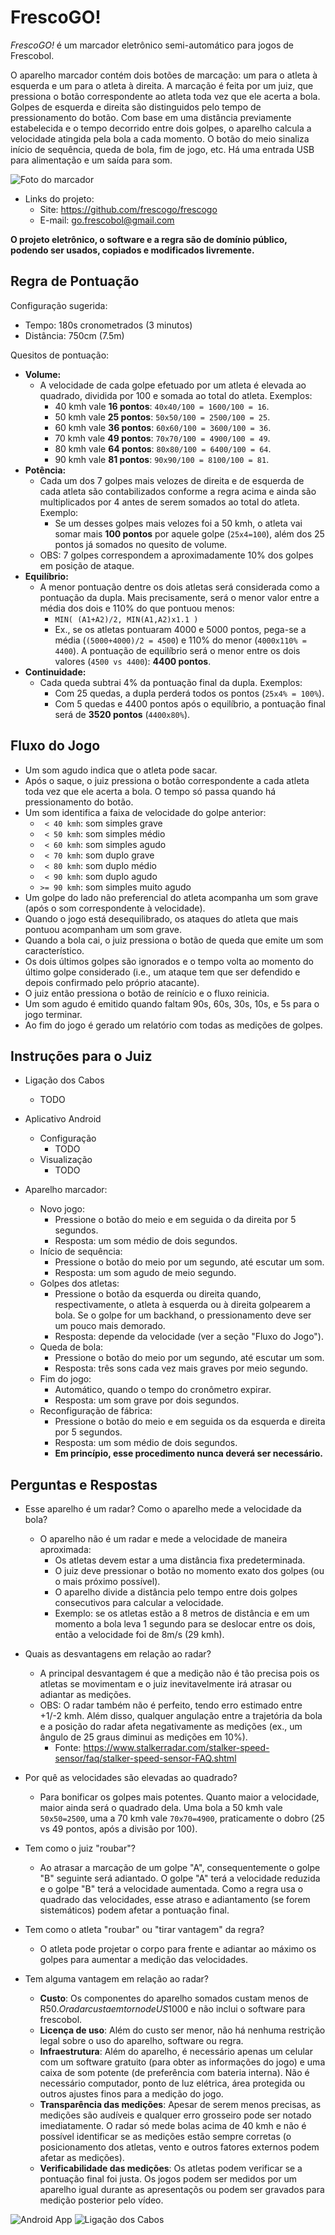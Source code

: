 <meta http-equiv="Content-Type" content="text/html; charset=UTF-8"/>

# FrescoGO!

*FrescoGO!* é um marcador eletrônico semi-automático para jogos de Frescobol.

O aparelho marcador contém dois botões de marcação: um para o atleta à esquerda
e um para o atleta à direita.
A marcação é feita por um juiz, que pressiona o botão correspondente ao atleta
toda vez que ele acerta a bola.
Golpes de esquerda e direita são distinguidos pelo tempo de pressionamento do
botão.
Com base em uma distância previamente estabelecida e o tempo decorrido entre
dois golpes, o aparelho calcula a velocidade atingida pela bola a cada momento.
O botão do meio sinaliza início de sequência, queda de bola, fim de jogo, etc.
Há uma entrada USB para alimentação e um saída para som.

![Foto do marcador](device.jpg "Foto do Aparelho")

- Links do projeto:
    - Site: <https://github.com/frescogo/frescogo>
    - E-mail: <go.frescobol@gmail.com>

**O projeto eletrônico, o software e a regra são de domínio público, podendo
ser usados, copiados e modificados livremente.**

## Regra de Pontuação

Configuração sugerida:

- Tempo: 180s cronometrados (3 minutos)
- Distância: 750cm (7.5m)

Quesitos de pontuação:

- **Volume:**
    - A velocidade de cada golpe efetuado por um atleta é elevada ao quadrado,
      dividida por 100 e somada ao total do atleta.
      Exemplos:
        - 40 kmh vale **16 pontos**: `40x40/100 = 1600/100 = 16`.
        - 50 kmh vale **25 pontos**: `50x50/100 = 2500/100 = 25`.
        - 60 kmh vale **36 pontos**: `60x60/100 = 3600/100 = 36`.
        - 70 kmh vale **49 pontos**: `70x70/100 = 4900/100 = 49`.
        - 80 kmh vale **64 pontos**: `80x80/100 = 6400/100 = 64`.
        - 90 kmh vale **81 pontos**: `90x90/100 = 8100/100 = 81`.
- **Potência:**
    - Cada um dos 7 golpes mais velozes de direita e de esquerda de cada
      atleta são contabilizados conforme a regra acima e ainda são
      multiplicados por 4 antes de serem somados ao total do atleta.
      Exemplo:
        - Se um desses golpes mais velozes foi a 50 kmh, o atleta vai somar
          mais **100 pontos** por aquele golpe (`25x4=100`), além dos 25 pontos
          já somados no quesito de volume.
    - OBS: 7 golpes correspondem a aproximadamente 10% dos golpes em posição de
      ataque.
- **Equilíbrio:**
    - A menor pontuação dentre os dois atletas será considerada como a
      pontuação da dupla. Mais precisamente, será o menor valor entre a média
      dos dois e 110% do que pontuou menos:
        - `MIN( (A1+A2)/2, MIN(A1,A2)x1.1 )`
        - Ex., se os atletas pontuaram 4000 e 5000 pontos, pega-se a média
          (`(5000+4000)/2 = 4500`) e 110% do menor (`4000x110% = 4400`).
          A pontuação de equilíbrio será o menor entre os dois valores
          (`4500 vs 4400`): **4400 pontos**.
- **Continuidade:**
    - Cada queda subtrai 4% da pontuação final da dupla.
      Exemplos:
        - Com 25 quedas, a dupla perderá todos os pontos (`25x4% = 100%`).
        - Com 5 quedas e 4400 pontos após o equilíbrio, a pontuação final
          será de **3520 pontos** (`4400x80%`).

## Fluxo do Jogo

- Um som agudo indica que o atleta pode sacar.
- Após o saque, o juiz pressiona o botão correspondente a cada atleta toda vez
  que ele acerta a bola. O tempo só passa quando há pressionamento do botão.
- Um som identifica a faixa de velocidade do golpe anterior:
    - ` < 40 kmh`: som simples grave
    - ` < 50 kmh`: som simples médio
    - ` < 60 kmh`: som simples agudo
    - ` < 70 kmh`: som duplo   grave
    - ` < 80 kmh`: som duplo   médio
    - ` < 90 kmh`: som duplo   agudo
    - `>= 90 kmh`: som simples muito agudo
- Um golpe do lado não preferencial do atleta acompanha um som grave (após o
  som correspondente à velocidade).
- Quando o jogo está desequilibrado, os ataques do atleta que mais pontuou
  acompanham um som grave.
- Quando a bola cai, o juiz pressiona o botão de queda que emite um som
  característico.
- Os dois últimos golpes são ignorados e o tempo volta ao momento do último
  golpe considerado (i.e., um ataque tem que ser defendido e depois confirmado
  pelo próprio atacante).
- O juiz então pressiona o botão de reinício e o fluxo reinicia.
- Um som agudo é emitido quando faltam 90s, 60s, 30s, 10s, e 5s para o jogo
  terminar.
- Ao fim do jogo é gerado um relatório com todas as medições de golpes.

## Instruções para o Juiz

- Ligação dos Cabos
    - TODO

- Aplicativo Android
    - Configuração
        - TODO
    - Visualização
        - TODO

- Aparelho marcador:
    - Novo jogo:
        - Pressione o botão do meio e em seguida o da direita por 5 segundos.
        - Resposta: um som médio de dois segundos.
    - Início de sequência:
        - Pressione o botão do meio por um segundo, até escutar um som.
        - Resposta: um som agudo de meio segundo.
    - Golpes dos atletas:
        - Pressione o botão da esquerda ou direita quando, respectivamente, o
          atleta à esquerda ou à direita golpearem a bola. Se o golpe for um
          backhand, o pressionamento deve ser um pouco mais demorado.
        - Resposta: depende da velocidade (ver a seção "Fluxo do Jogo").
    - Queda de bola:
        - Pressione o botão do meio por um segundo, até escutar um som.
        - Resposta: três sons cada vez mais graves por meio segundo.
    - Fim do jogo:
        - Automático, quando o tempo do cronômetro expirar.
        - Resposta: um som grave por dois segundos.
    - Reconfiguração de fábrica:
        - Pressione o botão do meio e em seguida os da esquerda e direita por
          5 segundos.
        - Resposta: um som médio de dois segundos.
        - **Em princípio, esse procedimento nunca deverá ser necessário.**

## Perguntas e Respostas

- Esse aparelho é um radar? Como o aparelho mede a velocidade da bola?
    - O aparelho não é um radar e mede a velocidade de maneira aproximada:
        - Os atletas devem estar a uma distância fixa predeterminada.
        - O juiz deve pressionar o botão no momento exato dos golpes (ou o mais
          próximo possível).
        - O aparelho divide a distância pelo tempo entre dois golpes
          consecutivos para calcular a velocidade.
        - Exemplo: se os atletas estão a 8 metros de distância e em um momento
          a bola leva 1 segundo para se deslocar entre os dois, então a
          velocidade foi de 8m/s (29 kmh).

- Quais as desvantagens em relação ao radar?
    - A principal desvantagem é que a medição não é tão precisa pois os atletas
      se movimentam e o juiz inevitavelmente irá atrasar ou adiantar as
      medições.
    - OBS:
      O radar também não é perfeito, tendo erro estimado entre +1/-2 kmh.
      Além disso, qualquer angulação entre a trajetória da bola e a posição do
      radar afeta negativamente as medições (ex., um ângulo de 25 graus diminui
      as medições em 10%).
        - Fonte: <https://www.stalkerradar.com/stalker-speed-sensor/faq/stalker-speed-sensor-FAQ.shtml>

- Por quê as velocidades são elevadas ao quadrado?
    - Para bonificar os golpes mais potentes.
      Quanto maior a velocidade, maior ainda será o quadrado dela.
      Uma bola a 50 kmh vale `50x50=2500`, uma a 70 kmh vale `70x70=4900`,
      praticamente o dobro (25 vs 49 pontos, após a divisão por 100).

- Tem como o juiz "roubar"?
    - Ao atrasar a marcação de um golpe "A", consequentemente o golpe "B"
      seguinte será adiantado.
      O golpe "A" terá a velocidade reduzida e o golpe "B" terá a velocidade
      aumentada.
      Como a regra usa o quadrado das velocidades, esse atraso e adiantamento
      (se forem sistemáticos) podem afetar a pontuação final.

- Tem como o atleta "roubar" ou "tirar vantagem" da regra?
    - O atleta pode projetar o corpo para frente e adiantar ao máximo os golpes
      para aumentar a medição das velocidades.

- Tem alguma vantagem em relação ao radar?
    - **Custo**:
        Os componentes do aparelho somados custam menos de R$50.
        O radar custa em torno de US$1000 e não inclui o software para
        frescobol.
    - **Licença de uso**:
        Além do custo ser menor, não há nenhuma restrição legal sobre o uso
        do aparelho, software ou regra.
    - **Infraestrutura**:
        Além do aparelho, é necessário apenas um celular com um software
        gratuito (para obter as informações do jogo) e uma caixa de som
        potente (de preferência com bateria interna).
        Não é necessário computador, ponto de luz elétrica, área protegida ou
        outros ajustes finos para a medição do jogo.
    - **Transparência das medições**:
        Apesar de serem menos precisas, as medições são audíveis e qualquer
        erro grosseiro pode ser notado imediatamente.
        O radar só mede bolas acima de 40 kmh e não é possível identificar se
        as medições estão sempre corretas (o posicionamento dos atletas, vento
        e outros fatores externos podem afetar as medições).
    - **Verificabilidade das medições**:
        Os atletas podem verificar se a pontuação final foi justa.
        Os jogos podem ser medidos por um aparelho igual durante as
        apresentaçõs ou podem ser gravados para medição posterior pelo vídeo.

![Android App](app.jpg "Android App")
![Ligação dos Cabos](all.jpg "Ligação dos Cabos")
